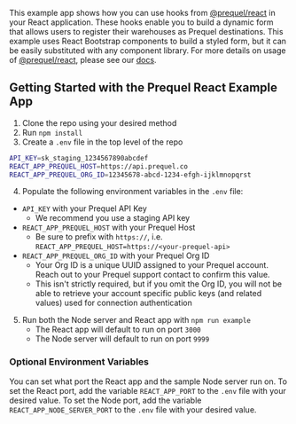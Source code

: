 This example app shows how you can use hooks from [@prequel/react](https://www.npmjs.com/package/@prequel/react) in your React application. These hooks enable you to build a dynamic form that allows users to register their warehouses as Prequel destinations. This example uses React Bootstrap components to build a styled form, but it can be easily substituted with any component library. For more details on usage of [@prequel/react](https://www.npmjs.com/package/@prequel/react), please see our [docs](https://docs.prequel.co/docs/react).

## Getting Started with the Prequel React Example App

1. Clone the repo using your desired method
2. Run `npm install`
3. Create a `.env` file in the top level of the repo
```bash
API_KEY=sk_staging_1234567890abcdef
REACT_APP_PREQUEL_HOST=https://api.prequel.co
REACT_APP_PREQUEL_ORG_ID=12345678-abcd-1234-efgh-ijklmnopqrst
```
4. Populate the following environment variables in the `.env` file:
  * `API_KEY` with your Prequel API Key
    * We recommend you use a staging API key
  * `REACT_APP_PREQUEL_HOST` with your Prequel Host
    * Be sure to prefix with `https://`, i.e. `REACT_APP_PREQUEL_HOST=https://<your-prequel-api>`
  * `REACT_APP_PREQUEL_ORG_ID` with your Prequel Org ID 
    * Your Org ID is a unique UUID assigned to your Prequel account. Reach out to your Prequel support contact to confirm this value. 
    * This isn't strictly required, but if you omit the Org ID, you will not be able to retrieve your account specific public keys (and related values) used for connection authentication
5. Run both the Node server and React app with `npm run example`
    * The React app will default to run on port `3000`
    * The Node server will default to run on port `9999`

### Optional Environment Variables

You can set what port the React app and the sample Node server run on. To set the React port, add the variable `REACT_APP_PORT` to the `.env` file with your desired value. To set the Node port, add the variable `REACT_APP_NODE_SERVER_PORT` to the `.env` file with your desired value.
